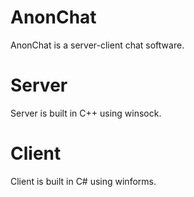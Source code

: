 # AnonChat

AnonChat is a server-client chat software.


# Server
Server is built in C++ using winsock.

# Client
Client is built in C# using winforms.
